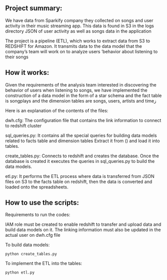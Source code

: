 Project summary:
----------------
We have data from Sparkify company they collected on songs and user activity in their music streaming app. This data is found in S3 in the logs directory JSON of user activity as well as songs data in the application

The project is a pipeline (ETL), which works to extract data from S3 to REDSHIFT for Amazon. It transmits data to the data model that the company’s team will work on to analyze users ’behavior about listening to their songs



How it works:
-------------
Given the requirements of the analysis team interested in discovering the behavior of users when listening to songs, we have implemented the construction of a data model in the form of a star schema and the fact table is songplays and the dimension tables are songs, users, artists and timeز

Here is an explanation of the contents of the files:

dwh.cfg:
The configuration file that contains the link information to connect to redshift cluster

sql_queries.py:
It contains all the special queries for building data models related to facts table and dimension tables
Extract it from () and load it into tables.

create_tables.py:
Connects to redshift and creates the database. Once the database is created it executes the queries in sql_queries.py to build the data models.

etl.py:
It performs the ETL process where data is transferred from JSON files on S3 to the facts table on redshift, then the data is converted and loaded onto the spreadsheets.


How to use the scripts:
-----------------------

Requirements to run the codes:

IAM role must be created to enable redshift to transfer and upload data and build data models on it.
The linking information must also be updated in the actual user on dwh.cfg file

To build data models:
```
python create_tables.py
```

To implement the ETL into the tables:
```
python etl.py
```
